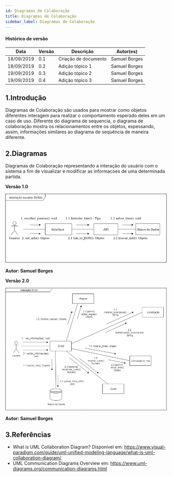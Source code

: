 ```yaml
---
id: Diagramas de Colaboração
title: Diagramas de Colaboração
sidebar_label: Diagramas de Colaboração
---
```


#### Histórico de versão

| Data       | Versão | Descrição            | Autor(es)       |
| ---------- | ------ | -------------------- | --------------- |
| 18/09/2019 | 0.1 | Criação de documento    | Samuel Borges   |
| 18/09/2019 | 0.2 | Adição tópico 1         | Samuel Borges   |
| 19/09/2019 | 0.3 | Adição tópico 2         | Samuel Borges   |
| 19/09/2019 | 0.4 | Adição tópico 3         | Samuel Borges   |

## 1.Introdução
Diagramas de Colaboração são usados para mostrar como objetos diferentes interagem para realizar o comportamento esperado deles em um caso de uso.
Diferente do diagrama de sequencia, o diagrama de colaboração mostra os relacionamentos entre os objetos, expessando, assim, informações similares ao diagrama de sequência de maneira diferente.

## 2.Diagramas

Diagramas de Colaboração representando a interação do usuário com o sistema a fim de visualizar e modificar as informacoes de uma determinada partida.

**Versão 1.0**

[![Colaboração](assets/colaboracao_user_1.0.png)](assets/colaboracao_user_1.0.png)

**Autor: Samuel Borges**

**Versão 2.0**

[![Colaboração](assets/colaboracao_user_2.0.png)](assets/colaboracao_user_2.0.png)

**Autor: Samuel Borges**

## 3.Referências

- What is UML Collaboration Diagram? Disponível em: https://www.visual-paradigm.com/guide/uml-unified-modeling-language/what-is-uml-collaboration-diagram/.
- UML Communication Diagrams Overview em: https://www.uml-diagrams.org/communication-diagrams.html 
